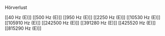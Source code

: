 Hörverlust

[[40 Hz (E)]]
[[500 Hz (E)]]
[[950 Hz (E)]]
[[2250 Hz (E)]]
[[10530 Hz (E)]]
[[105910 Hz (E)]]
[[242500 Hz (E)]]
[[391280 Hz (E)]]
[[425520 Hz (E)]]
[[815290 Hz (E)]]